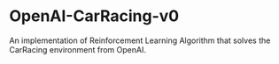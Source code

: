 # OpenAI-CarRacing-v0

An implementation of Reinforcement Learning Algorithm that solves the CarRacing environment from OpenAI. 
